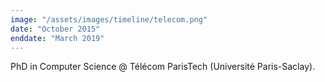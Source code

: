 ```yaml
---
image: "/assets/images/timeline/telecom.png"
date: "October 2015"
enddate: "March 2019"
---
```


PhD in Computer Science @ Télécom ParisTech (Université Paris-Saclay).